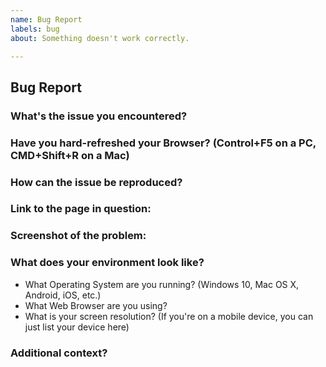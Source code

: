 ```yaml
---
name: Bug Report
labels: bug
about: Something doesn't work correctly.

---
```


## Bug Report

### What's the issue you encountered?

### Have you hard-refreshed your Browser? (Control+F5 on a PC, CMD+Shift+R on a Mac)

### How can the issue be reproduced?

### Link to the page in question:

### Screenshot of the problem:

### What does your environment look like?

- What Operating System are you running? (Windows 10, Mac OS X, Android, iOS, etc.)
- What Web Browser are you using?
- What is your screen resolution? (If you're on a mobile device, you can just list your device here)

### Additional context?